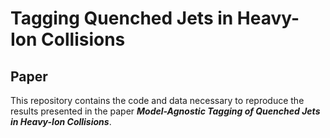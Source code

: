 # Tagging Quenched Jets in Heavy-Ion Collisions

## Paper

This repository contains the code and data necessary to reproduce the results presented in the paper _**Model-Agnostic Tagging of Quenched Jets in Heavy-Ion Collisions**_.




